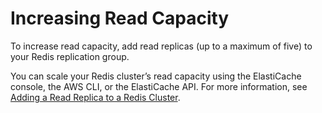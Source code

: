 # Increasing Read Capacity<a name="Scaling.RedisReplGrps.ScaleOut"></a>

To increase read capacity, add read replicas \(up to a maximum of five\) to your Redis replication group\.

You can scale your Redis cluster’s read capacity using the ElastiCache console, the AWS CLI, or the ElastiCache API\. For more information, see [Adding a Read Replica to a Redis Cluster](Replication.AddReadReplica.md)\.